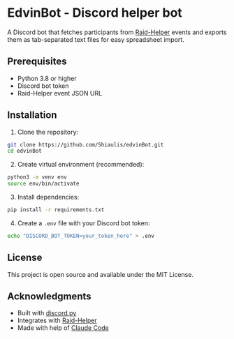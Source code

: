 # EdvinBot - Discord helper bot

A Discord bot that fetches participants from [Raid-Helper](https://raid-helper.dev/) events and exports them as tab-separated text files for easy spreadsheet import.

## Prerequisites

- Python 3.8 or higher
- Discord bot token
- Raid-Helper event JSON URL

## Installation

1. Clone the repository:

```bash
git clone https://github.com/Shiaulis/edvinBot.git
cd edvinBot
```

2. Create virtual environment (recommended):

```bash
python3 -m venv env
source env/bin/activate
```

3. Install dependencies:

```bash
pip install -r requirements.txt
```

4. Create a `.env` file with your Discord bot token:

```bash
echo "DISCORD_BOT_TOKEN=your_token_here" > .env
```

## License

This project is open source and available under the MIT License.

## Acknowledgments

- Built with [discord.py](https://github.com/Rapptz/discord.py)
- Integrates with [Raid-Helper](https://raid-helper.dev/)
- Made with help of [Claude Code](https://claude.com/claude-code)
